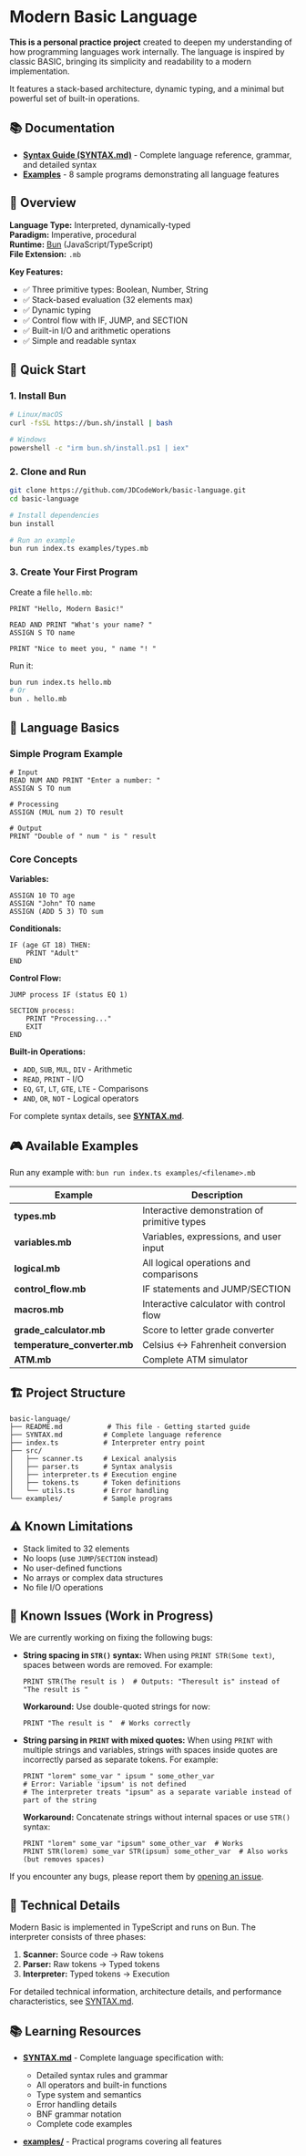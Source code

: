 # Modern Basic Language

**This is a personal practice project** created to deepen my understanding of how programming languages work internally. The language is inspired by classic BASIC, bringing its simplicity and readability to a modern implementation.

It features a stack-based architecture, dynamic typing, and a minimal but powerful set of built-in operations.

## 📚 Documentation

- **[Syntax Guide (SYNTAX.md)](SYNTAX.md)** - Complete language reference, grammar, and detailed syntax
- **[Examples](examples/)** - 8 sample programs demonstrating all language features

## 🎯 Overview

**Language Type:** Interpreted, dynamically-typed  
**Paradigm:** Imperative, procedural  
**Runtime:** [Bun](https://bun.sh/) (JavaScript/TypeScript)  
**File Extension:** `.mb`

**Key Features:**

- ✅ Three primitive types: Boolean, Number, String
- ✅ Stack-based evaluation (32 elements max)
- ✅ Dynamic typing
- ✅ Control flow with IF, JUMP, and SECTION
- ✅ Built-in I/O and arithmetic operations
- ✅ Simple and readable syntax

## 🚀 Quick Start

### 1. Install Bun

```bash
# Linux/macOS
curl -fsSL https://bun.sh/install | bash

# Windows
powershell -c "irm bun.sh/install.ps1 | iex"
```

### 2. Clone and Run

```bash
git clone https://github.com/JDCodeWork/basic-language.git
cd basic-language

# Install dependencies
bun install

# Run an example
bun run index.ts examples/types.mb
```

### 3. Create Your First Program

Create a file `hello.mb`:

```basic
PRINT "Hello, Modern Basic!"

READ AND PRINT "What's your name? "
ASSIGN S TO name

PRINT "Nice to meet you, " name "! "
```

Run it:

```bash
bun run index.ts hello.mb
# Or
bun . hello.mb
```

## 📖 Language Basics

### Simple Program Example

```basic
# Input
READ NUM AND PRINT "Enter a number: "
ASSIGN S TO num

# Processing
ASSIGN (MUL num 2) TO result

# Output
PRINT "Double of " num " is " result
```

### Core Concepts

**Variables:**

```basic
ASSIGN 10 TO age
ASSIGN "John" TO name
ASSIGN (ADD 5 3) TO sum
```

**Conditionals:**

```basic
IF (age GT 18) THEN:
    PRINT "Adult"
END
```

**Control Flow:**

```basic
JUMP process IF (status EQ 1)

SECTION process:
    PRINT "Processing..."
    EXIT
END
```

**Built-in Operations:**

- `ADD`, `SUB`, `MUL`, `DIV` - Arithmetic
- `READ`, `PRINT` - I/O
- `EQ`, `GT`, `LT`, `GTE`, `LTE` - Comparisons
- `AND`, `OR`, `NOT` - Logical operators

For complete syntax details, see **[SYNTAX.md](SYNTAX.md)**.

## 🎮 Available Examples

Run any example with: `bun run index.ts examples/<filename>.mb`

| Example | Description |
|---------|-------------|
| **types.mb** | Interactive demonstration of primitive types |
| **variables.mb** | Variables, expressions, and user input |
| **logical.mb** | All logical operations and comparisons |
| **control_flow.mb** | IF statements and JUMP/SECTION |
| **macros.mb** | Interactive calculator with control flow |
| **grade_calculator.mb** | Score to letter grade converter |
| **temperature_converter.mb** | Celsius ↔ Fahrenheit conversion |
| **ATM.mb** | Complete ATM simulator |

## 🏗️ Project Structure

```
basic-language/
├── README.md           # This file - Getting started guide
├── SYNTAX.md          # Complete language reference
├── index.ts           # Interpreter entry point
├── src/
│   ├── scanner.ts     # Lexical analysis
│   ├── parser.ts      # Syntax analysis
│   ├── interpreter.ts # Execution engine
│   ├── tokens.ts      # Token definitions
│   └── utils.ts       # Error handling
└── examples/          # Sample programs
```

## ⚠️ Known Limitations

- Stack limited to 32 elements
- No loops (use `JUMP`/`SECTION` instead)
- No user-defined functions
- No arrays or complex data structures
- No file I/O operations

## 🐛 Known Issues (Work in Progress)

We are currently working on fixing the following bugs:

- **String spacing in `STR()` syntax:** When using `PRINT STR(Some text)`, spaces between words are removed. For example:

  ```basic
  PRINT STR(The result is )  # Outputs: "Theresult is" instead of "The result is "
  ```

  **Workaround:** Use double-quoted strings for now:

  ```basic
  PRINT "The result is "  # Works correctly
  ```

- **String parsing in `PRINT` with mixed quotes:** When using `PRINT` with multiple strings and variables, strings with spaces inside quotes are incorrectly parsed as separate tokens. For example:

  ```basic
  PRINT "lorem" some_var " ipsum " some_other_var
  # Error: Variable 'ipsum' is not defined
  # The interpreter treats "ipsum" as a separate variable instead of part of the string
  ```

  **Workaround:** Concatenate strings without internal spaces or use `STR()` syntax:

  ```basic
  PRINT "lorem" some_var "ipsum" some_other_var  # Works
  PRINT STR(lorem) some_var STR(ipsum) some_other_var  # Also works (but removes spaces)
  ```

If you encounter any bugs, please report them by [opening an issue](https://github.com/JDCodeWork/basic-language/issues).

## 🔧 Technical Details

Modern Basic is implemented in TypeScript and runs on Bun. The interpreter consists of three phases:

1. **Scanner:** Source code → Raw tokens
2. **Parser:** Raw tokens → Typed tokens
3. **Interpreter:** Typed tokens → Execution

For detailed technical information, architecture details, and performance characteristics, see [SYNTAX.md](SYNTAX.md).

## 📚 Learning Resources

- **[SYNTAX.md](SYNTAX.md)** - Complete language specification with:
  - Detailed syntax rules and grammar
  - All operators and built-in functions
  - Type system and semantics
  - Error handling details
  - BNF grammar notation
  - Complete code examples

- **[examples/](examples/)** - Practical programs covering all features
